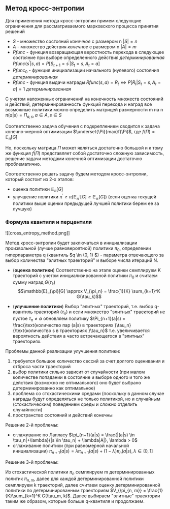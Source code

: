 ## Метод кросс-энтропии
Для применения метода кросс-энтропии примем следующие ограничения для рассматриваемого марковского процесса принятия решений
* $S$ - множество состояний *конечное* с размером n $|S|=n$
* $A$ - множество действия *конечное* с размером n $|A|=m$
* $Pfunc$ - функция возвращающая веростность перехода в следующее состояние при выборе определенного действия *детерминированная*
$Pfunc(s^{'}|s, a) = P[S_{t+1} = s^{'}| S_t = s, A_t = a]$
* $Pfunc_0$ - функция инициализации начального (нулевого) состояния *детерминированная*
* $Rfunc$ - функция выдачи награды $Rfunc(s, a) = R_t \iff P[R_t|S_t = s, A_t = a] = 1$ *детерминированная*

С учетом наложенных ограничений на конечность множеств состояний и действий, детерминированность функций перехода и наград все возможные политики можно определить матрицей размерности m на n $\pi(a|s) = \Pi_{a, s}, a \in A, s \in S$

Соответственно задача обучения с подкреплением сводится к задача конечно-мерной оптимизации $\underset{\Pi}{max}f(\Pi)$, где $f(\Pi) = \mathbb{E}_{\pi}[G]$

Но, поскольку матрица $\Pi$ может являться достаточно большой и к тому же функция $f(\Pi)$ представляет собой достаточно сложную зависимость, решение задачи методами конечной оптимизации достаточно проблематично.

Соответственно решать задачу будем методом кросс-энтропии, который состоит из 2-х этапов:
* оценка политики $\mathbb{E}_{\pi}[G]$
* улучшение политики $\pi^{'} \ge \pi(\mathbb{E_{\pi^{'}}}[G] \ge \mathbb{E_{\pi}}[G])$ (если оценка текущей политики выше оценки предыдущей лучшей политики берем ее за лучшую)

### Формула квантиля и перцентиля
![[cross_entropy_method.png]]


Метод кросс-энтропии будет заключаться в инициализации произвольной (лучше равновероятной) политики $\pi_0$, определении гиперпараметра q (квантиль $q \in (0, 1) $) - параметра отвечающего за выбор количества "элитных траекторий" и выборе числа итераций N.

* (**оценка политики**) Соответственно на этапе оценки семплируем K траекторий с учетом инициализированной политики $\pi_0$ и считаем сумму наград $G(\tau_k)$
$$\mathbb{E}_{\pi}[G] \approx V_{\pi_n} = \frac{1}{K} \sum_{k=1}^K G(\tau_k)$$

* (**улучшение политики**) Выбор "элитных" траекторий, т.е. выбор q-квантиль траекторий ($\tau_n$) и если множество "элитных" траекторий не пустое $\tau_n \neq \emptyset$ обновляем политику $\Pi_{n+1}(a|s) = \frac{\text{количество пар (a|s) в траекториях }\tau_n}{\text{количество s в траекториях }\tau_n}$ т.е. увеличивается вероятность действия a часто встречающегося в "элитных" траекториях.

Проблемы данной реализации улучшения политики:
1) требуется большое количество сессий за счет долгого оценивания и отброса части траекторий
2) выбор политики сильно зависит от случайности (при малом количестве попадании в состояние и выборе одного и того же действия (возможно не оптимального) оно будет выбрано детерминированно как оптимальное)
3) проблема со стохастическими средами (поскольку в данном случае награды будут определяться не только политикой, но и случайным (стохастическим) поведением среды и сложно отделить случайности)
4) пространство состояний и действий конечны

Решение 2-й проблемы:
* сглаживание по Лапласу $\pi_{n+1}(a|s) = \frac{|(a|s) \in \tau_n|+\lambda}{|s \in \tau_n| + \lambda|A|}, \lambda > 0$
* сглаживание политики (при равномерной начальной инициализации) $\pi_{n+1}(a|s) = \lambda\pi_{n+1}(a|s) + (1-\lambda)\pi_{n}(a|s), \lambda \in (0,1]$

Решение 3-й проблемы:

Из стохастической политики $\pi_n$ семплируем m детерминированных политик $\pi_{n, m}$, далее для каждой детерминированной политики семплируем k траекторий, далее считаем оценку детерминированной политики по детерминированным траекториям $V_{\pi_{n, m}} = \frac{1}{K}\sum_{k=1}^K G(\tau_m, k)$. Далее выбираем "элитные" траектории таким же образом, которые больше q-квантиля и продолжаем.


```python

```
